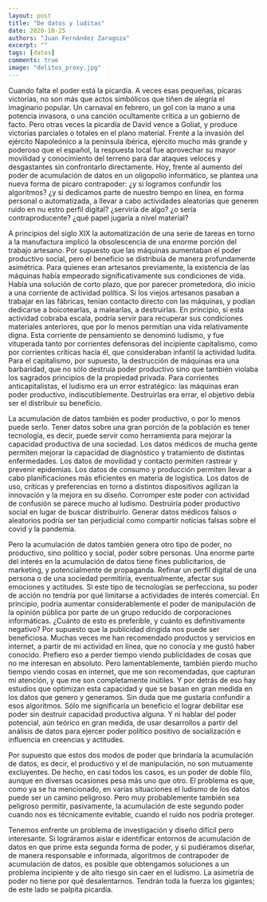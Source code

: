 ```yaml
---
layout: post
title: "De datos y luditas"
date: 2020-10-25
authors: "Juan Fernández Zaragoza"
excerpt: ""
tags: [datos]
comments: true
image: "delitos_proxy.jpg"
---
```


Cuando falta el poder está la picardía. A veces esas pequeñas, pícaras victorias, no son más que actos simbólicos que tiñen de alegría el imaginario popular. Un carnaval en febrero, un gol con la mano a una potencia invasora, o una canción ocultamente crítica a un gobierno de facto. Pero otras veces la picardía de David vence a Goliat, y produce victorias parciales o totales en el plano material. Frente a la invasión del ejército Napoleónico a la península ibérica, ejército mucho más grande y poderoso que el español, la respuesta local fue aprovechar su mayor movilidad y conocimiento del terreno para dar ataques veloces y desgastantes sin confrontarlo directamente. Hoy, frente al aumento del poder de acumulación de datos en un oligopolio informático, se plantea una nueva forma de pícaro contrapoder: ¿y si logramos confundir los algoritmos? ¿y si dedicamos parte de nuestro tiempo en línea, en forma personal o automatizada, a llevar a cabo actividades aleatorias que generen ruido en nu
estro perfil digital? ¿serviría de algo? ¿o sería contraproducente? ¿qué papel jugaría a nivel material?

A principios del siglo XIX la automatización de una serie de tareas en torno a la manufactura implicó la obsolescencia de una enorme porción del trabajo artesano. Por supuesto que las máquinas aumentaban el poder productivo social, pero el beneficio se distribuía de manera profundamente asimétrica. Para quienes eran artesanos previamente, la existencia de las máquinas había empeorado significativamente sus condiciones de vida. Había una solución de corto plazo, que por parecer prometedora, dio inicio a una corriente de actividad política. Si los viejos artesanos pasaban a trabajar en las fábricas, tenían contacto directo con las máquinas, y podían dedicarse a boicotearlas, a malearlas, a destruirlas. En principio, si esta actividad cobraba escala, podría servir para recuperar sus condiciones materiales anteriores, que por lo menos permitían una vida relativamente digna. Esta corriente de pensamiento se denominó ludismo, y fue vituperada tanto por corrientes defensoras del incipiente
capitalismo, como por corrientes críticas hacia él, que consideraban infantil la actividad ludita. Para el capitalismo, por supuesto, la destrucción de máquinas era una barbaridad, que no sólo destruía poder productivo sino que también violaba los sagrados principios de la propiedad privada. Para corrientes anticapitalistas, el ludismo era un error estratégico: las máquinas eran poder productivo, indiscutiblemente. Destruirlas era errar, el objetivo debía ser el distribuir su beneficio.

La acumulación de datos también es poder productivo, o por lo menos puede serlo. Tener datos sobre una gran porción de la población es tener tecnología, es decir, puede servir como herramienta para mejorar la capacidad productiva de una sociedad. Los datos médicos de mucha gente permiten mejorar la capacidad de diagnóstico y tratamiento de distintas enfermedades. Los datos de movilidad y contacto permiten rastrear y prevenir epidemias. Los datos de consumo y producción permiten llevar a cabo planificaciones más eficientes en materia de logística. Los datos de uso, críticas y preferencias en torno a distintos dispositivos agilizan la innovación y la mejora en su diseño. Corromper este poder con actividad de confusión se parece mucho al ludismo. Destruiría poder productivo social en lugar de buscar distribuirlo. Generar datos médicos falsos o aleatorios podría ser tan perjudicial como compartir noticias falsas sobre el covid y la pandemia.

Pero la acumulación de datos también genera otro tipo de poder, no productivo, sino político y social, poder sobre personas. Una enorme parte del interés en la acumulación de datos tiene fines publicitarios, de marketing, y potencialmente de propaganda. Refinar un perfil digital de una persona o de una sociedad permitiría, eventualmente, afectar sus emociones y actitudes. Si este tipo de tecnologías se perfecciona, su poder de acción no tendría por qué limitarse a actividades de interés comercial. En principio, podría aumentar considerablemente el poder de manipulación de la opinión pública por parte de un grupo reducido de corporaciones informáticas. ¿Cuánto de esto es preferible, y cuánto es definitivamente negativo? Por supuesto que la publicidad dirigida nos puede ser beneficiosa. Muchas veces me han recomendado productos y servicios en internet, a partir de mi actividad en línea, que no conocía y me gustó haber conocido. Prefiero eso a perder tiempo viendo publicidades de cosas que
no me interesan en absoluto. Pero lamentablemente, también pierdo mucho tiempo viendo cosas en internet, que me son recomendadas, que capturan mi atención, y que me son completamente inútiles. Y por detrás de eso hay estudios que optimizan esta capacidad y que se basan en gran medida en los datos que genero y generamos. Sin duda que me gustaría confundir a esos algoritmos. Sólo me significaría un beneficio el lograr debilitar ese poder sin destruir capacidad productiva alguna. Y ni hablar del poder potencial, aún teórico en gran medida, de usar desarrollos a partir del análisis de datos para ejercer poder político positivo de socialización e influencia en creencias y actitudes.

Por supuesto que estos dos modos de poder que brindaría la acumulación de datos, es decir, el productivo y el de manipulación, no son mutuamente excluyentes. De hecho, en casi todos los casos, es un poder de doble filo, aunque en diversas ocasiones pesa más uno que otro. El problema es que, como ya se ha mencionado, en varias situaciones el ludismo de los datos puede ser un camino peligroso. Pero muy probablemente también sea peligroso permitir, pasivamente, la acumulación de este segundo poder cuando nos es técnicamente evitable, cuando el ruido nos podría proteger.

Tenemos enfrente un problema de investigación y diseño difícil pero interesante. Si lográramos aislar e identificar entornos de acumulación de datos en que prime esta segunda forma de poder, y si pudiéramos diseñar, de manera responsable e informada, algoritmos de contrapoder de acumulación de datos, es posible que obtengamos soluciones a un problema incipiente y de alto riesgo sin caer en el ludismo. La asimetría de poder no tiene por qué desalentarnos. Tendrán toda la fuerza los gigantes; de este lado se palpita picardía.